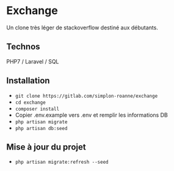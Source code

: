# Exchange

Un clone très léger de stackoverflow destiné aux débutants.

## Technos

PHP7 / Laravel / SQL

## Installation

- `git clone https://gitlab.com/simplon-roanne/exchange`
- `cd exchange`
- `composer install`
-  Copier .env.example vers .env et remplir les informations DB
- `php artisan migrate`
- `php artisan db:seed`

## Mise à jour du projet

- `php artisan migrate:refresh --seed`